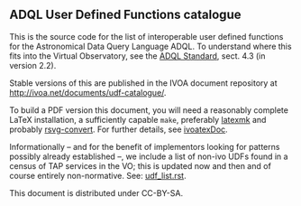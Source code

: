 ## ADQL User Defined Functions catalogue

This is the source code for the list of interoperable user defined functions
for the Astronomical Data Query Language ADQL.  To understand where this
fits into the Virtual Observatory, see the [ADQL Standard](https://ivoa.net/documents/ADQL), sect. 4.3 (in version 2.2).

Stable versions of this are published in the IVOA document repository at
http://ivoa.net/documents/udf-catalogue/.

To build a PDF version this document, you will need a reasonably
complete LaTeX installation, a sufficiently capable `make`, preferably
[latexmk](https://personal.psu.edu/~jcc8/software/latexmk/) and probably
[rsvg-convert](https://wiki.gnome.org/Projects/LibRsvg). For further
details, see [ivoatexDoc](https://ivoa.net/documents/Notes/IVOATexDoc/).

Informationally – and for the benefit of implementors looking for patterns
possibly already established –, we include a list of non-ivo UDFs found in a
census of TAP services in the VO; this is updated now and then and of course
entirely non-normative.
See: [udf_list.rst](/ivoa-std/udf-catalogue/blob/improve-non-ivo-cat/collect-udf/udf_list.rst).

This document is distributed under CC-BY-SA.
